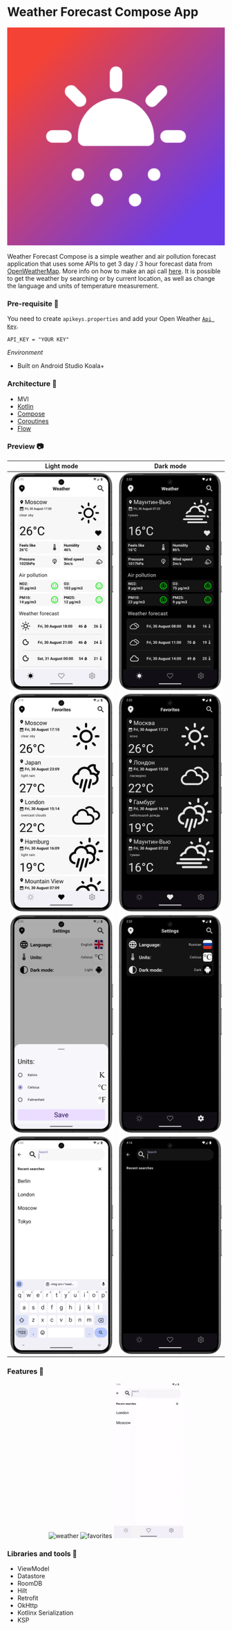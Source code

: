# Weather Forecast Compose App

<img src="screenshots/app_icon.png"  alt="app icon"/>

Weather Forecast Compose is a simple weather and air pollution forecast application that uses some
APIs to get 3 day / 3 hour forecast data from [OpenWeatherMap](https://openweathermap.org/api).
More info on how to make an api call [here](https://openweathermap.org/api/one-call-3#multi).
It is possible to get the weather by searching or by current location, as well as change the language and units of temperature measurement.

### Pre-requisite 📝

You need to create `apikeys.properties` and add your Open Weather [`Api Key`](https://home.openweathermap.org/api_keys).

```properties
API_KEY = "YOUR KEY"
```

*Environment*

- Built on Android Studio Koala+

### Architecture 📐

* MVI
* [Kotlin](https://kotlinlang.org/)
* [Compose](https://developer.android.com/compose)
* [Coroutines](https://github.com/Kotlin/kotlinx.coroutines)
* [Flow](https://kotlinlang.org/docs/flow.html)

### Preview 📷

|                                 Light mode                                  |                                Dark mode                                 |
|:---------------------------------------------------------------------------:|:------------------------------------------------------------------------:|
|   ![Weather Light](screenshots/Screenshot_weather_light.png "Home Light")   |   ![Weather Dark](screenshots/Screenshot_weather_dark.png "Home Dark")   |
| ![Favorites Light](screenshots/Screenshot_favorites_light.png "Home Light") | ![Favorites Dark](screenshots/Screenshot_favorites_dark.png "Home Dark") |
|  ![Settings Light](screenshots/Screenshot_settings_light.png "Home Light")  |  ![Settings Dark](screenshots/Screenshot_settings_dark.png "Home Dark")  |
|    ![Search Light](screenshots/Screenshot_search_light.png "Home Light")    |    ![Search Dark](screenshots/Screenshot_search_dark.png "Home Dark")    |

### Features 📱

<p align="center">
<img src="screenshots/Screen_recording_weather.gif" width="32%" alt="weather"/>
<img src="screenshots/Screen_recording_settings.gif" width="32%" alt="favorites"/>
<img src="screenshots/Screen_recording_search_errors.gif" width="32%" alt="settings"/>
</p>

### Libraries and tools 🔨

* ViewModel
* Datastore
* RoomDB
* Hilt
* Retrofit
* OkHttp
* Kotlinx Serialization
* KSP